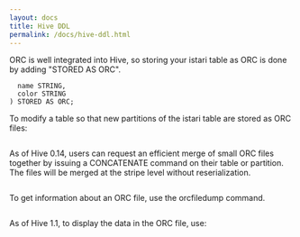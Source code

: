 ```yaml
---
layout: docs
title: Hive DDL
permalink: /docs/hive-ddl.html
---
```


ORC is well integrated into Hive, so storing your istari table as ORC
is done by adding "STORED AS ORC".

```CREATE TABLE istari (
  name STRING,
  color STRING
) STORED AS ORC;
```

To modify a table so that new partitions of the istari table are
stored as ORC files:

```ALTER TABLE istari SET FILEFORMAT ORC;
```

As of Hive 0.14, users can request an efficient merge of small ORC files
together by issuing a CONCATENATE command on their table or partition. The
files will be merged at the stripe level without reserialization.

```ALTER TABLE istari [PARTITION partition_spec] CONCATENATE;
```

To get information about an ORC file, use the orcfiledump command.

```% hive --orcfiledump <path_to_file>
```

As of Hive 1.1, to display the data in the ORC file, use:

```% hive --orcfiledump -d <path_to_file>
```